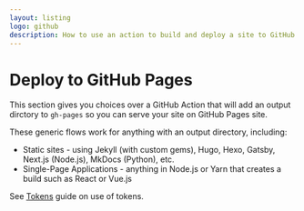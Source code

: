 ```yaml
---
layout: listing
logo: github
description: How to use an action to build and deploy a site to GitHub Pages
---
```

# Deploy to GitHub Pages

This section gives you choices over a GitHub Action that will add an output dirctory to `gh-pages` so you can serve your site on GitHub Pages site.

These generic flows work for anything with an output directory, including:

- Static sites - using Jekyll (with custom gems), Hugo, Hexo, Gatsby, Next.js (Node.js), MkDocs (Python), etc.
- Single-Page Applications - anything in Node.js or Yarn that creates a build such as React or Vue.js

See [Tokens](/recipes/ci-cd/github-actions/tokens/) guide on use of tokens.
